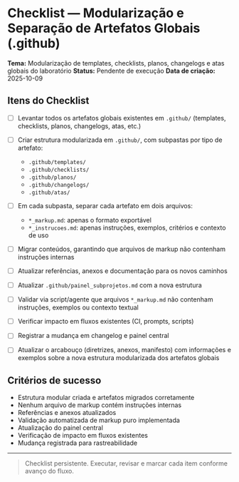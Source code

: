 # Checklist — Modularização e Separação de Artefatos Globais (.github)

**Tema:** Modularização de templates, checklists, planos, changelogs e atas globais do laboratório
**Status:** Pendente de execução
**Data de criação:** 2025-10-09

## Itens do Checklist

- [ ] Levantar todos os artefatos globais existentes em `.github/` (templates, checklists, planos, changelogs, atas, etc.)
- [ ] Criar estrutura modularizada em `.github/`, com subpastas por tipo de artefato:
    - `.github/templates/`
    - `.github/checklists/`
    - `.github/planos/`
    - `.github/changelogs/`
    - `.github/atas/`
- [ ] Em cada subpasta, separar cada artefato em dois arquivos:
    - `*_markup.md`: apenas o formato exportável
    - `*_instrucoes.md`: apenas instruções, exemplos, critérios e contexto de uso
- [ ] Migrar conteúdos, garantindo que arquivos de markup não contenham instruções internas
- [ ] Atualizar referências, anexos e documentação para os novos caminhos
- [ ] Atualizar `.github/painel_subprojetos.md` com a nova estrutura
- [ ] Validar via script/agente que arquivos `*_markup.md` não contenham instruções, exemplos ou contexto textual
- [ ] Verificar impacto em fluxos existentes (CI, prompts, scripts)
- [ ] Registrar a mudança em changelog e painel central

- [ ] Atualizar o arcabouço (diretrizes, anexos, manifesto) com informações e exemplos sobre a nova estrutura modularizada dos artefatos globais

## Critérios de sucesso
- Estrutura modular criada e artefatos migrados corretamente
- Nenhum arquivo de markup contém instruções internas
- Referências e anexos atualizados
- Validação automatizada de markup puro implementada
- Atualização do painel central
- Verificação de impacto em fluxos existentes
- Mudança registrada para rastreabilidade

---

> Checklist persistente. Executar, revisar e marcar cada item conforme avanço do fluxo.
